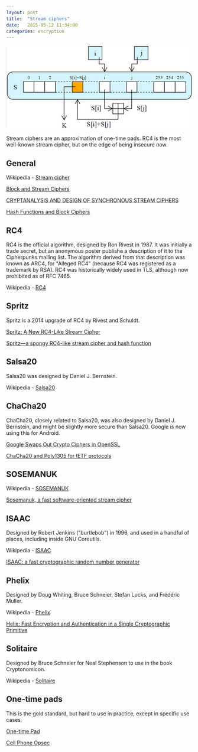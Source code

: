 ```yaml
---
layout: post
title:  "Stream ciphers"
date:   2015-05-12 11:34:00
categories: encryption
---
```

![My helpful screenshot](/assets/RC4.jpg)

Stream ciphers are an approximation of one-time pads. RC4 is the most well-known
stream cipher, but on the edge of being insecure now.

## General

Wikipedia - [Stream cipher](http://en.wikipedia.org/wiki/Stream_cipher)

[Block and Stream Ciphers](http://www.tech-faq.com/block-and-stream-ciphers.html)

[CRYPTANALYSIS AND DESIGN OF SYNCHRONOUS
STREAM CIPHERS](http://www.cosic.esat.kuleuven.be/publications/thesis-124.pdf)

[Hash Functions and Block Ciphers](http://www.burtleburtle.net/bob/hash/index.html)

## RC4

RC4 is the official algorithm, designed by Ron Rivest in 1987. It was initially a
trade secret, but an anonymous poster publishe a description of it to the Cipherpunks
mailing list. The algorithm derived from that description was known as ARC4, for 
"Alleged RC4" (because RC4 was registered as a trademark by RSA). RC4 was historically
widely used in TLS, although now prohibited as of RFC 7465.

Wikipedia - [RC4](https://en.wikipedia.org/wiki/RC4)

## Spritz

Spritz is a 2014 upgrade of RC4 by Rivest and Schuldt.

[Spritz: A New RC4-Like Stream Cipher](https://www.schneier.com/blog/archives/2014/10/spritz_a_new_rc.html)

[Spritz—a spongy RC4-like stream cipher and hash function](http://people.csail.mit.edu/rivest/pubs/RS14.pdf)

## Salsa20

Salsa20 was designed by Daniel J. Bernstein.

Wikipedia - [Salsa20](http://en.wikipedia.org/wiki/Salsa20)

## ChaCha20

ChaCha20, closely related to Salsa20, was also designed by Daniel J. Bernstein, and might be slightly more secure than Salsa20. Google is now using this for Android.

[Google Swaps Out Crypto Ciphers in OpenSSL](http://www.infosecurity-magazine.com/news/google-swaps-out-crypto-ciphers-in-openssl/)

[ChaCha20 and Poly1305 for IETF protocols](http://tools.ietf.org/html/draft-nir-cfrg-chacha20-poly1305-02)

## SOSEMANUK

Wikipedia - [SOSEMANUK](http://en.wikipedia.org/wiki/SOSEMANUK)

[Sosemanuk, a fast software-oriented stream cipher](http://www.ecrypt.eu.org/stream/p3ciphers/sosemanuk/sosemanuk_p3.pdf)

## ISAAC

Designed by Robert Jenkins ("burtlebob") in 1996, and used in a handful of places,
including inside GNU Coreutils.

Wikipedia - [ISAAC](http://en.wikipedia.org/wiki/ISAAC_(cipher))

[ISAAC: a fast cryptographic random number generator](http://www.burtleburtle.net/bob/rand/isaacafa.html)

## Phelix

Designed by Doug Whiting, Bruce Schneier, Stefan Lucks, and Frédéric Muller.

Wikipedia - [Phelix](http://en.wikipedia.org/wiki/Phelix)

[Helix: Fast Encryption and Authentication in a Single Cryptographic Primitive](https://www.schneier.com/paper-helix.pdf)

## Solitaire

Designed by Bruce Schneier for Neal Stephenson to use in the book Cryptonomicon.

Wikipedia - [Solitaire](http://en.wikipedia.org/wiki/Solitaire_(cipher))

## One-time pads

This is the gold standard, but hard to use in practice, except in specific use cases.

[One-time Pad](http://users.telenet.be/d.rijmenants/en/onetimepad.htm)

[Cell Phone Opsec](https://www.schneier.com/blog/archives/2015/04/cell_phone_opse.html)
